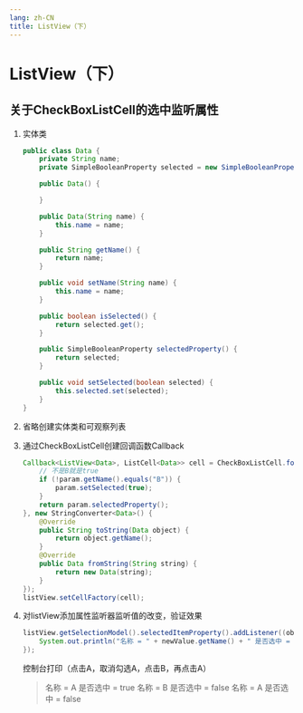 ```yaml
---
lang: zh-CN
title: ListView（下）
---
```



# ListView（下）

## 关于CheckBoxListCell的选中监听属性

1. 实体类
  
   ```java
   public class Data {  
       private String name;  
       private SimpleBooleanProperty selected = new SimpleBooleanProperty();  
   
       public Data() {  
   
       }  
   
       public Data(String name) {  
           this.name = name;  
       }  
   
       public String getName() {  
           return name;  
       }  
   
       public void setName(String name) {  
           this.name = name;  
       }  
   
       public boolean isSelected() {  
           return selected.get();  
       }  
   
       public SimpleBooleanProperty selectedProperty() {  
           return selected;  
       }  
   
       public void setSelected(boolean selected) {  
           this.selected.set(selected);  
       }  
   }
   ```

2. 省略创建实体类和可观察列表

3. 通过CheckBoxListCell创建回调函数Callback
  
   ```java
   Callback<ListView<Data>, ListCell<Data>> cell = CheckBoxListCell.forListView(param -> {  
       // 不是B就是true  
       if (!param.getName().equals("B")) {  
           param.setSelected(true);  
       }  
       return param.selectedProperty();  
   }, new StringConverter<Data>() {  
       @Override  
       public String toString(Data object) {  
           return object.getName();  
       }  
       @Override  
       public Data fromString(String string) {  
           return new Data(string);  
       }  
   });
   listView.setCellFactory(cell);
   ```

4. 对listView添加属性监听器监听值的改变，验证效果
  
   ```java
   listView.getSelectionModel().selectedItemProperty().addListener((observable, oldValue, newValue) -> {  
       System.out.println("名称 = " + newValue.getName() + " 是否选中 = " + newValue.isSelected());  
   });
   ```
   
   控制台打印（点击A，取消勾选A，点击B，再点击A）
   
   > 名称 = A 是否选中 = true
   > 名称 = B 是否选中 = false
   > 名称 = A 是否选中 = false

